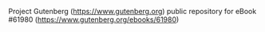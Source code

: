 Project Gutenberg (https://www.gutenberg.org) public repository for eBook #61980 (https://www.gutenberg.org/ebooks/61980)
